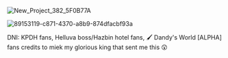 ![New_Project_382_5F0B77A](https://github.com/user-attachments/assets/2242248f-b3f6-487b-aa53-c44371e7be5c)


![89153119-c871-4370-a8b9-874dfacbf93a](https://github.com/user-attachments/assets/df21bc17-69bf-4bb8-86d8-732827439c3c)


DNI: KPDH fans, Helluva boss/Hazbin hotel fans, 🖌️ Dandy's World [ALPHA] fans
credits to miek my glorious king that sent me this 😲
